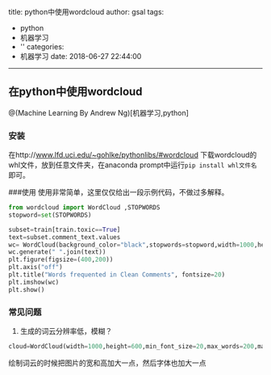 title: python中使用wordcloud
author: gsal
tags:
  - python
  - 机器学习
  - ''
categories:
  - 机器学习
date: 2018-06-27 22:44:00
---
## 在python中使用wordcloud
@(Machine Learning By Andrew Ng)[机器学习,python]
### 安装
在http://www.lfd.uci.edu/~gohlke/pythonlibs/#wordcloud 下载wordcloud的whl文件，放到任意文件夹，在anaconda prompt中运行`pip install whl文件名`即可。
<!--more-->
###使用
使用非常简单，这里仅仅给出一段示例代码，不做过多解释。　　　
``` python
from wordcloud import WordCloud ,STOPWORDS
stopword=set(STOPWORDS)

subset=train[train.toxic==True]
text=subset.comment_text.values
wc= WordCloud(background_color="black",stopwords=stopword,width=1000,height=600,min_font_size=20,max_words=200,max_font_size=80)
wc.generate(" ".join(text))
plt.figure(figsize=(400,200))
plt.axis("off")
plt.title("Words frequented in Clean Comments", fontsize=20)
plt.imshow(wc)
plt.show()
```

### 常见问题 
1. 生成的词云分辨率低，模糊？
``` python
cloud=WordCloud(width=1000,height=600,min_font_size=20,max_words=200,max_font_size=80)
```
绘制词云的时候把图片的宽和高加大一点，然后字体也加大一点